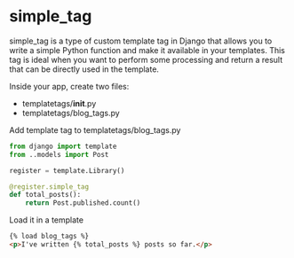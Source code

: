 # simple_tag

simple_tag is a type of custom template tag in Django that allows you to write a simple Python function and make it available in your templates. This tag is ideal when you want to perform some processing and return a result that can be directly used in the template.

Inside your app, create two files:
* templatetags/__init__.py
* templatetags/blog_tags.py

Add template tag to templatetags/blog_tags.py
```python
from django import template
from ..models import Post

register = template.Library()

@register.simple_tag
def total_posts():
    return Post.published.count()
```

Load it in a template
```html
{% load blog_tags %}
<p>I've written {% total_posts %} posts so far.</p>
```
